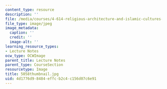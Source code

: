 ```yaml
---
content_type: resource
description: ''
file: /media/courses/4-614-religious-architecture-and-islamic-cultures-fall-2002/4d1776d98484effcb2c4c156d07c6e91_5058thumbnail.jpg
file_type: image/jpeg
image_metadata:
  caption: ''
  credit: ''
  image-alt: ''
learning_resource_types:
- Lecture Notes
ocw_type: OCWImage
parent_title: Lecture Notes
parent_type: CourseSection
resourcetype: Image
title: 5058thumbnail.jpg
uid: 4d1776d9-8484-effc-b2c4-c156d07c6e91
---
```

